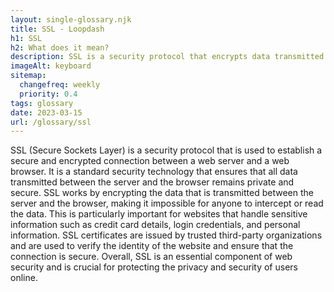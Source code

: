 ```yaml
--- 
layout: single-glossary.njk
title: SSL - Loopdash
h1: SSL
h2: What does it mean?
description: SSL is a security protocol that encrypts data transmitted between a user's browser and a website, ensuring that sensitive information such as login credentials and payment details are protected, and is essential for any WordPress site that handles user data.
imageAlt: keyboard
sitemap:
  changefreq: weekly
  priority: 0.4
tags: glossary
date: 2023-03-15
url: /glossary/ssl
---
```


SSL (Secure Sockets Layer) is a security protocol that is used to establish a secure and encrypted connection between a web server and a web browser. It is a standard security technology that ensures that all data transmitted between the server and the browser remains private and secure. SSL works by encrypting the data that is transmitted between the server and the browser, making it impossible for anyone to intercept or read the data. This is particularly important for websites that handle sensitive information such as credit card details, login credentials, and personal information. SSL certificates are issued by trusted third-party organizations and are used to verify the identity of the website and ensure that the connection is secure. Overall, SSL is an essential component of web security and is crucial for protecting the privacy and security of users online.
